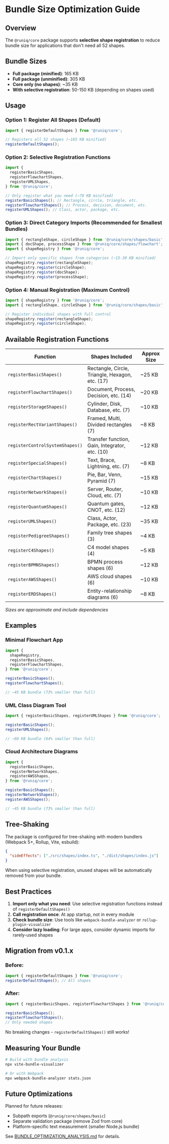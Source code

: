 # Bundle Size Optimization Guide

## Overview

The `@runiq/core` package supports **selective shape registration** to reduce bundle size for applications that don't need all 52 shapes.

## Bundle Sizes

- **Full package (minified)**: 165 KB
- **Full package (unminified)**: 305 KB
- **Core only (no shapes)**: ~35 KB
- **With selective registration**: 50-150 KB (depending on shapes used)

## Usage

### Option 1: Register All Shapes (Default)

```typescript
import { registerDefaultShapes } from '@runiq/core';

// Registers all 52 shapes (~165 KB minified)
registerDefaultShapes();
```

### Option 2: Selective Registration Functions

```typescript
import {
  registerBasicShapes,
  registerFlowchartShapes,
  registerUMLShapes,
} from '@runiq/core';

// Only register what you need (~70 KB minified)
registerBasicShapes(); // Rectangle, circle, triangle, etc.
registerFlowchartShapes(); // Process, decision, document, etc.
registerUMLShapes(); // Class, actor, package, etc.
```

### Option 3: Direct Category Imports (Recommended for Smallest Bundles)

```typescript
import { rectangleShape, circleShape } from '@runiq/core/shapes/basic';
import { docShape, processShape } from '@runiq/core/shapes/flowchart';
import { shapeRegistry } from '@runiq/core';

// Import only specific shapes from categories (~15-30 KB minified)
shapeRegistry.register(rectangleShape);
shapeRegistry.register(circleShape);
shapeRegistry.register(docShape);
shapeRegistry.register(processShape);
```

### Option 4: Manual Registration (Maximum Control)

```typescript
import { shapeRegistry } from '@runiq/core';
import { rectangleShape, circleShape } from '@runiq/core/shapes/basic';

// Register individual shapes with full control
shapeRegistry.register(rectangleShape);
shapeRegistry.register(circleShape);
```

## Available Registration Functions

| Function                        | Shapes Included                                 | Approx Size |
| ------------------------------- | ----------------------------------------------- | ----------- |
| `registerBasicShapes()`         | Rectangle, Circle, Triangle, Hexagon, etc. (17) | ~25 KB      |
| `registerFlowchartShapes()`     | Document, Process, Decision, etc. (14)          | ~20 KB      |
| `registerStorageShapes()`       | Cylinder, Disk, Database, etc. (7)              | ~10 KB      |
| `registerRectVariantShapes()`   | Framed, Multi, Divided rectangles (7)           | ~8 KB       |
| `registerControlSystemShapes()` | Transfer function, Gain, Integrator, etc. (10)  | ~12 KB      |
| `registerSpecialShapes()`       | Text, Brace, Lightning, etc. (7)                | ~8 KB       |
| `registerChartShapes()`         | Pie, Bar, Venn, Pyramid (7)                     | ~15 KB      |
| `registerNetworkShapes()`       | Server, Router, Cloud, etc. (7)                 | ~10 KB      |
| `registerQuantumShapes()`       | Quantum gates, CNOT, etc. (12)                  | ~12 KB      |
| `registerUMLShapes()`           | Class, Actor, Package, etc. (23)                | ~35 KB      |
| `registerPedigreeShapes()`      | Family tree shapes (3)                          | ~4 KB       |
| `registerC4Shapes()`            | C4 model shapes (4)                             | ~5 KB       |
| `registerBPMNShapes()`          | BPMN process shapes (6)                         | ~12 KB      |
| `registerAWSShapes()`           | AWS cloud shapes (6)                            | ~10 KB      |
| `registerERDShapes()`           | Entity-relationship diagrams (6)                | ~8 KB       |

_Sizes are approximate and include dependencies_

## Examples

### Minimal Flowchart App

```typescript
import {
  shapeRegistry,
  registerBasicShapes,
  registerFlowchartShapes,
} from '@runiq/core';

registerBasicShapes();
registerFlowchartShapes();

// ~45 KB bundle (73% smaller than full)
```

### UML Class Diagram Tool

```typescript
import { registerBasicShapes, registerUMLShapes } from '@runiq/core';

registerBasicShapes();
registerUMLShapes();

// ~60 KB bundle (64% smaller than full)
```

### Cloud Architecture Diagrams

```typescript
import {
  registerBasicShapes,
  registerNetworkShapes,
  registerAWSShapes,
} from '@runiq/core';

registerBasicShapes();
registerNetworkShapes();
registerAWSShapes();

// ~45 KB bundle (73% smaller than full)
```

## Tree-Shaking

The package is configured for tree-shaking with modern bundlers (Webpack 5+, Rollup, Vite, esbuild):

```json
{
  "sideEffects": ["./src/shapes/index.ts", "./dist/shapes/index.js"]
}
```

When using selective registration, unused shapes will be automatically removed from your bundle.

## Best Practices

1. **Import only what you need**: Use selective registration functions instead of `registerDefaultShapes()`
2. **Call registration once**: At app startup, not in every module
3. **Check bundle size**: Use tools like `webpack-bundle-analyzer` or `rollup-plugin-visualizer`
4. **Consider lazy loading**: For large apps, consider dynamic imports for rarely-used shapes

## Migration from v0.1.x

### Before:

```typescript
import { registerDefaultShapes } from '@runiq/core';
registerDefaultShapes(); // All shapes
```

### After:

```typescript
import { registerBasicShapes, registerFlowchartShapes } from '@runiq/core';

registerBasicShapes();
registerFlowchartShapes();
// Only needed shapes
```

No breaking changes - `registerDefaultShapes()` still works!

## Measuring Your Bundle

```bash
# Build with bundle analysis
npx vite-bundle-visualizer

# Or with Webpack
npx webpack-bundle-analyzer stats.json
```

## Future Optimizations

Planned for future releases:

- Subpath exports (`@runiq/core/shapes/basic`)
- Separate validation package (remove Zod from core)
- Platform-specific text measurement (smaller Node.js bundle)

See [BUNDLE_OPTIMIZATION_ANALYSIS.md](../../BUNDLE_OPTIMIZATION_ANALYSIS.md) for details.
